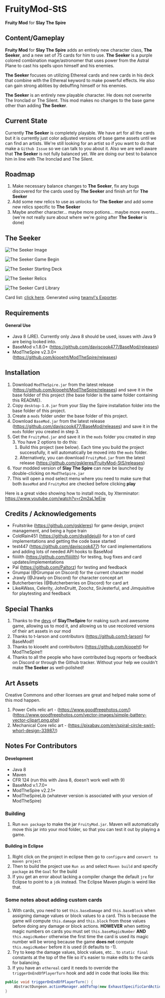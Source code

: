 # FruityMod-StS
**Fruity Mod** for **Slay The Spire**

## Content/Gameplay ##
**Fruity Mod** for **Slay The Spire** adds an entirely new character class, **The Seeker**, and a new set of 75 cards for him to use. **The Seeker** is a purple colored combination mage/astronomer that uses power from the Astral Plane to cast his spells upon himself and his enemies.

**The Seeker** focuses on utilizing Ethereal cards and new cards in his deck that combine with the Ethereal keyword to make powerful effects. He also can gain strong ablities by debuffing himself or his enemies.

**The Seeker** is an entirely new playable character. He does not overwrite The Ironclad or The Silent. This mod makes no changes to the base game other than adding **The Seeker**.

## Current State ##
Currently **The Seeker** is completely playable. We have art for all the cards but it is currently just color adjusted versions of base game assets until we can find an artists. We're still looking for an artist so if you want to do that make a `Github Issue` so we can talk to you about it. Also we are well aware that **The Seeker** is not fully balanced yet. We are doing our best to balance him in line with The Ironclad and The Silent.

## Roadmap ##
1. Make necessary balance changes to **The Seeker**, fix any bugs discovered for the cards used by **The Seeker** and finish art for **The Seeker**
2. Add some new relics to use as unlocks for **The Seeker** and add some new relics specific to **The Seeker**
3. Maybe another character... maybe more potions... maybe more events... (we're not really sure about where we're going after **The Seeker** is done)

## The Seeker

![The Seeker Image](github_resources/character_select.png)

![The Seeker Game Begin](github_resources/sample_fight.png)

![The Seeker Starting Deck](github_resources/starting_deck_new.png)

![The Seeker Relics](github_resources/relics.png)

![The Seeker Card Library](github_resources/card_library.png)

Card list: [click here](https://fiiiiilth.github.io/seeker/cardlist.html). Generated using [twanvl's Exporter](https://github.com/twanvl/sts-exporter).

## Requirements ##
#### General Use ####
* Java 8 (JRE). Currently only Java 8 should be used, issues with Java 9 are being looked into.
* BaseMod v.1.8.0+ (https://github.com/daviscook477/BaseMod/releases)
* ModTheSpire v2.3.0+ (https://github.com/kiooeht/ModTheSpire/releases)

## Installation ##
1. Download `ModTheSpire.jar` from the latest release (https://github.com/kiooeht/ModTheSpire/releases) and save it in the base folder of this project (the base folder is the same folder containing this README).
2. Copy `desktop-1.0.jar` from your Slay the Spire installation folder into the base folder of this project.
3. Create a `mods` folder under the base folder of this project.
4. Download `BaseMod.jar` from the latest release (https://github.com/daviscook477/BaseMod/releases) and save it in the `mods` folder you created in step 3.
5. Get the `FruityMod.jar` and save it in the `mods` folder you created in step 3.  You have 2 options to do this:
    1. Build this project (see below).  Each time you build the project successfully, it will automatically be moved into the `mods` folder.
    2. Alternatively, you can download `FruityMod.jar` from the latest release (https://github.com/gskleres/FruityMod-StS/releases)
6. Your modded version of **Slay The Spire** can now be launched by double-clicking on `ModTheSpire.jar`
7. This will open a mod select menu where you need to make sure that both `BaseMod` and `FruityMod` are checked before clicking **play**

Here is a great video showing how to install mods, by Xterminator: https://www.youtube.com/watch?v=r2m2aL1eEjw

## Credits / Acknowledgements ##
* Fruitstrike (https://github.com/gskleres) for game design, project management, and being a hype train
* ColdRain451 (https://github.com/dvalldejuli) for a ton of card implementations and getting the code base started
* test447 (https://github.com/daviscook477) for card implementations and adding lots of needed API hooks to BaseMod 
* fiiiiilth (https://github.com/fiiiiilth) for testing, bug fixes and card updates/implementations
* Pal (https://github.com/Paltorz) for testing and feedback
* Grumpai (@Grumpai on Discord) for the current character model
* Jrawly (@Jrawly on Discord) for character concept art
* Butcherberries (@Butcherberries on Discord) for card art
* LikeAWass, Celerity, JohnDruitt, Zoochz, SirJesterful, and Jimquisitive for playtesting and feedback

## Special Thanks ##
1. Thanks to the [devs](https://www.megacrit.com/) of **SlayTheSpire** for making such and awesome game, allowing us to mod it, and allowing us to use recolored versions of their art assets in our mod
2. Thanks to t-larson and contributors (https://github.com/t-larson) for BaseMod!!
3. Thanks to kiooeht and contributors (https://github.com/kiooeht) for ModTheSpire!!
4. Thanks to all the people who have contributed bug reports or feedback on Discord or through the Github tracker. Without your help we couldn't make **The Seeker** as well-polished!

## Art Assets ##
Creative Commons and other licenses are great and helped make some of this mod happen.
1. Power Cells relic art - (https://www.goodfreephotos.com/) (https://www.goodfreephotos.com/vector-images/simple-battery-vector-clipart.png.php)
2. Mechanical Core relic art - (https://pixabay.com/en/spiral-circle-swirl-whorl-design-33987/)

## Notes For Contributors ##

#### Development ####
* Java 8
* Maven
* CFR 124 (run this with Java 8, doesn't work well with 9)
* BaseMod v.1.7.0+
* ModTheSpire v2.2.1+
* ModTheSpireLib (whatever version is associated with your version of ModTheSpire)

### Building ##
1. Run `mvn package` to make the jar `FruityMod.jar`.  Maven will automatically move this jar into your mod folder, so that you can test it out by playing a game.

#### Building in Eclipse ###
1. Right click on the project in eclipse then go to `configure` and `convert to maven project`
2. Then to build the project use `Run as` and select `Maven build` and specify `package` as the `Goal` for the build
3. If you get an error about lacking a compiler change the default `jre` for Eclipse to point to a `jdk` instead. The Eclipse Maven plugin is weird like that.

### Some notes about adding custom cards ##
1. With cards, you need to set `this.baseDamage` and `this.baseBlock` when assigning damage values or block values to a card. This is because the game will compute `this.damage` and `this.block` from those values before doing any damage or block actions. **HOWEVER** when setting magic numbers on cards you must set `this.baseMagicNumber` **AND** `this.magicNumber` otherwise the first time the card is used its magic number will be wrong because the game **does not** compute `this.magicNumber` before it is used (it defaults to -1).
2. Try to keep the damage values, block values, etc... to `static final` constants at the top of the file so it's easier to make edits to the cards for balancing.
3. If you have an `ethereal` card it needs to override the `triggerOnEndOfPlayerTurn` hook and add in code that looks like this:
```java
public void triggerOnEndOfPlayerTurn() {
	AbstractDungeon.actionManager.addToTop(new ExhaustSpecificCardAction(this, AbstractDungeon.player.hand));
}
```

